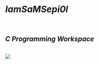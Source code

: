 <h1><i> IamSaMSepi0l</i></h1><br>
<h2><i>C Programming Workspace</i></h2><br>
<img align="center"  src="https://i.pinimg.com/736x/fa/21/e9/fa21e9e260aa942aada598fb45935b97.jpg" >
